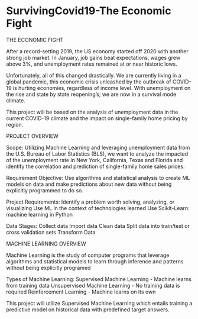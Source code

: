 # SurvivingCovid19-The Economic Fight 

THE ECONOMIC FIGHT 

After a record-setting 2019, the US economy started off 2020 with another strong job market. In January, job gains beat expectations, wages grew above 3%, and unemployment rates remained at or near historic lows. 

Unfortunately, all of this changed drastically. We are currently living in a global pandemic, this economic crisis unleashed by the outbreak of COVID-19 is hurting economies, regardless of income level. With unemployment on the rise and state by state reopening’s; we are now in a survival mode climate.  

This project will be based on the analysis of unemployment data in the current COVID-19 climate and the impact on single-family home pricing by region. 

PROJECT OVERVIEW 

Scope:
Utilizing Machine Learning and leveraging unemployment data from the U.S. Bureau of Labor Statistics (BLS), we want to analyze the impacted of the unemployment rate in New York, California, Texas and Florida and identify the correlation and prediction of single-family home sales prices.

Requirement Objective:
Use algorithms and statistical analysis to create ML models on data and make predictions about new data without being explicitly programmed to do so.

Project Requirements:
Identify a problem worth solving, analyzing, or visualizing
Use ML in the context of technologies learned 
Use Scikit-Learn: machine learning in Python

Data Stages:
Collect data 
Import data
Clean data 
Split data into train/test or cross validation sets 
Transform Data

MACHINE LEARNING OVERVIEW 

Machine Learning is the study of computer programs that leverage algorithms and statistical models to learn through inference and patterns without being explicitly programed

Types of Machine Learning:
Supervised Machine Learning - Machine learns from training data
Unsupervised Machine Learning - No training data is required 
Reinforcement Learning - Machine learns on its own 


This project will utilize Supervised Machine Learning which entails training a predictive model on historical data with predefined target answers.










